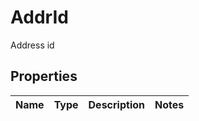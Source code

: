 

# AddrId

Address id

## Properties

| Name | Type | Description | Notes |
|------------ | ------------- | ------------- | -------------|



